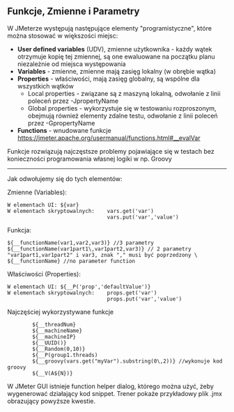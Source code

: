 ## Funkcje, Zmienne i Parametry

W JMeterze występują następujące elementy "programistyczne", które można stosować w większości miejsc:

   - **User defined variables** (UDV), zmienne użytkownika - każdy wątek otrzymuje kopię tej zmiennej, są one ewaluowane na początku planu niezależnie od miejsca występowania
   - **Variables** - zmienne, zmienne mają zasięg lokalny (w obrębie wątka)
   - **Properties** - właściwości, mają zasięg globalny, są wspólne dla wszystkich wątków
        - Local properties - związane są z maszyną lokalną, odwołanie z linii poleceń przez -JpropertyName
        - Global properties - wykorzystuje się w testowaniu rozproszonym, obejmują również elementy zdalne testu, odwołanie z linii poleceń przez -GpropertyName     
   - **Functions** - wnudowane funkcje https://jmeter.apache.org/usermanual/functions.html#__evalVar
 
 Funkcje rozwiązują najczęstsze problemy pojawiające się w testach bez konieczności programowania własnej logiki w np. Groovy
  
---

Jak odwołujemy się do tych elementów:

Zmienne (Variables):
    
    W elementach UI: ${var}
    W elementach skryptowalnych:    vars.get('var')
                                    vars.put('var','value') 
Funkcja:

    ${__functionName(var1,var2,var3)} //3 parametry
    ${__functionName(var1part1\,var1part2,var3)} // 2 parametry "var1part1,var1part2" i var3, znak "," musi być poprzedzony \
    ${__functionName} //no parameter function

Właściwości (Properties):

    W elementach UI: ${__P('prop','defaultValue')}
    W elementach skryptowalnych:    props.get('var')
                                    props.put('var','value') 
        
           
 Najczęściej wykorzystywane funkcje
 
            ${__threadNum}
            ${__machineName}
            ${__machineIP}
            ${__UUID()}
            ${__Random(0,10)}
            ${__P(group1.threads)
            ${__groovy(vars.get("myVar").substring(0\,2))} //wykonuje kod groovy
            ${__V(A${N})}
 
 W JMeter GUI istnieje function helper dialog, którego można użyć, żeby wygenerować działający kod snippet.
 Trener pokaże przykładowy plik .jmx obrazujący powyższe kwestie.